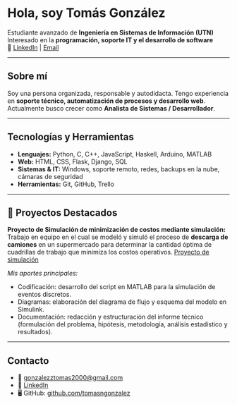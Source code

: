 # Hola, soy Tomás González

Estudiante avanzado de **Ingeniería en Sistemas de Información (UTN)**  
Interesado en la **programación, soporte IT y el desarrollo de software**  
🔗 [LinkedIn](https://www.linkedin.com/in/tomasngonzalez) | [Email](mailto:gonzalezztomas2000@gmail.com)

---

## Sobre mí
Soy una persona organizada, responsable y autodidacta. Tengo experiencia en **soporte técnico, automatización de procesos y desarrollo web**.  
Actualmente busco crecer como **Analista de Sistemas / Desarrollador**.

---

## Tecnologías y Herramientas
- **Lenguajes:** Python, C, C++, JavaScript, Haskell, Arduino, MATLAB  
- **Web:** HTML, CSS, Flask, Django, SQL  
- **Sistemas & IT:** Windows, soporte remoto, redes, backups en la nube, cámaras de seguridad  
- **Herramientas:** Git, GitHub, Trello  

---

## 📂 Proyectos Destacados
**Proyecto de Simulación de minimización de costos mediante simulación:**
  Trabajo en equipo en el cual se modeló y simuló el proceso de **descarga de camiones** en un supermercado para determinar la cantidad óptima de cuadrillas de trabajo que minimiza los costos operativos.
[Proyecto de simulación](https://github.com/Tomiigonzalezz00/Simulacion-Descarga-de-camiones)

*Mis aportes principales:*

  - Codificación: desarrollo del script en MATLAB para la simulación de eventos discretos.
  - Diagramas: elaboración del diagrama de flujo y esquema del modelo en Simulink.
  -  Documentación: redacción y estructuración del informe técnico (formulación del problema, hipótesis, metodología, análisis estadístico y resultados).



---

##  Contacto
- 📧 gonzalezztomas2000@gmail.com  
- 🔗 [LinkedIn](https://www.linkedin.com/in/tomasngonzalez)  
- 🖥️ GitHub: [github.com/tomasngonzalez](https://github.com/tomasngonzalez)
